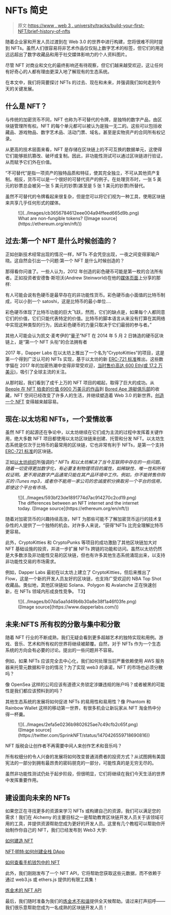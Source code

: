# NFTs 简史

> 原文:[https://www . web 3 . university/tracks/build-your-first-NFT/brief-history-of-nfts](https://www.web3.university/tracks/build-your-first-nft/brief-history-of-nfts)

随着企业家和开发人员过渡到在 Web 3.0 的世界中进行构建，您将很难不同时提到 NFTs。虽然人们很容易将非艺术作品仅仅贴上数字艺术的标签，但它们的用途远远超出了数字收藏品和用于社交媒体影响力的个人资料图片。

尽管 NFT 对商业和文化的最终影响还有待观察，但它们越来越受欢迎，这让任何有好奇心的人都有理由更深入地了解现有的生态系统。

在本文中，我们将简要探讨 NFTs 的过去、现在和未来，并强调我们如何走到今天的关键发展。

## 什么是 NFT？

与传统的加密货币不同，NFT 也称为不可替代的令牌，是独特的数字产品，由区块链管理所有权。NFT 的每个单元都可以被认为是独一无二的。这些可以包括收藏品、游戏物品、数字艺术品、活动门票、域名，甚至是实物资产的合同所有权记录。

从更高的技术层面来看，NFT 是存储在区块链上的不可互换的数据单元，这使得它们能够抵抗篡改、破坏或复制。因此，非功能性测试可以通过区块链进行验证，从而赋予它们外在价值。

“不可替代”是指一项资产的独特品质和特征，使其完全独立，不可从其他资产复制。相反，货币可以是一个很好的可替代资产的例子。在处理货币时，一张 5 美元的钞票总会被另一张 5 美元的钞票(甚至是 5 张 1 美元的钞票)所替代。

虽然不可替代的令牌看起来很复杂，但是您可以将它们视为一种工具，使用区块链来共享几乎任何形式的媒体。

<figure style="max-width:1110pxpx" class="w-richtext-align-fullwidth w-richtext-figure-type-image">![](../Images/cb3656784612eee004a94ffeed665d9b.png)

<figcaption>What are non-fungible tokens? ([Image source](https://ethereum.org/en/nft/))</figcaption>

</figure>

## 过去:第一个 NFT 是什么时候创造的？

正如创新技术经常出现的情况一样，NFTs 不会凭空出现，一夜之间变得家喻户晓。这自然会引出一个问题:第一个 NFT 是什么时候创造的？

那得看你问谁了。一些人认为，2012 年创造的彩色硬币可能是第一枚的合法所有者。正如投资者安德鲁·斯坦沃(Andrew Steinworld)在他的[媒体页面](https://medium.com/@Andrew.Steinwold/the-history-of-non-fungible-tokens-nfts-f362ca57ae10)上分享的那样:

有人可能会说有色硬币是最早存在的非功能性货币。彩色硬币由小面值的比特币制成，可以小到一个 satoshi，这是比特币的最小单位....

彩色硬币体现了比特币功能的巨大飞跃，然而，它们的缺点是，如果每个人都同意它们的价值，它们只能代表特定的价值。比特币的脚本语言从来没有打算在其网络中实现这种类型的行为，因此彩色硬币的力量只取决于它们最弱的参与者。”

其他人可能会认为凯文·麦考伊的“[量子](https://hyperallergic.com/652671/kevin-mccoy-quantum-first-nft-created-sells-at-sothebys-for-over-one-million/)”NFT 在 2014 年 5 月 2 日铸造的硬币区块链上，是“第一个 NFT 头衔”的合法拥有者

2017 年，Dapper Labs 在以太坊上推出了一个名为“CryptoKitties”的项目，这是第一个得到广泛认可的 NFTs 实现，基于以太坊的新 [ERC-721 标准](https://eips.ethereum.org/EIPS/eip-721)推出。这些数字猫在 2017 年的加密热潮中变得非常受欢迎，[当时售价高达 600 Eth(或 17.2 万美元)](https://medium.com/dapp-com/10-most-expensive-nfts-hundreds-of-thousands-for-a-crypto-kitty-b152a7983036)，吸引了全球主流的关注。

从那时起，我们看到了成千上万的 NFT 项目的崛起，取得了巨大的成功。从 [Beeple 在 NFT 拍卖的价值 6900 万美元的作品](https://www.theverge.com/2021/3/11/22325054/beeple-christies-nft-sale-cost-everydays-69-million)到 [Bored Ape 游艇俱乐部](https://hypebeast.com/2021/10/bored-ape-yacht-club-nft-3-4-million-record-sothebys-metaverse)的收藏，NFT 空间已经改变了许多人的生活，并继续塑造着 Web 3.0 的新世界。[创造一个 NFT](https://blog.alchemy.com/blog/how-to-create-an-nft) 变得越来越容易。

## 现在:以太坊和 NFTs，一个爱情故事

虽然 NFT 的起源还在争论中，以太坊继续在它们成为主流的过程中发挥着关键作用，绝大多数 NFT 项目都使用以太坊区块链来创建、托管和分发 NFT。以太坊生态系统是仅次于比特币的最常用的区块链，它也非常有利于 NFTs，是第一个支持 [ERC-721 标准](https://blog.alchemy.com/blog/comparing-erc-721-to-erc-1155)的区块链。

正如[以太坊组织](https://ethereum.org/en/nft/)所强调的:“ *NFTs 和以太坊解决了当今互联网中存在的一些问题。随着一切变得更加数字化，有必要复制物理项目的属性，如稀缺性、唯一性和所有权证明。更不用说数字产品通常只能在其产品环境中工作。例如，你不能转售你购买的 iTunes mp3，或者你不能用一家公司的忠诚度积分换取另一个平台的信用，即使这个平台有市场。*

<figure style="max-width:1000pxpx" class="w-richtext-align-fullwidth w-richtext-figure-type-image">![](../Images/593bf23de1891774d7ac914270c2cd19.png)

<figcaption>The differences between an NFT internet and the internet today. ([Image source](https://ethereum.org/en/nft/))</figcaption>

</figure>

随着对加密货币的兴趣持续高涨，NFT 为那些可能不了解加密货币运行的技术复杂性的人提供了一个独特的机会。对许多人来说，“获得”NFTs 比完全理解比特币更容易。

此外，CryptoKitties 和 CryptoPunks 等项目的成功激励了其他区块链加大对 NFT 基础设施的投资，并进一步扩展 NFTs 跨链的功能和访问。虽然以太坊仍然是大多数涉及非功能性交易的区块链，但也有许多其他生态系统涌现出来，以支持非功能性交易的市场需求。

例如，Dapper Labs 最初在以太坊上建立了 CryptoKitties，但后来推出了 Flow，这是一个新的开发人员友好的区块链，也支持广受欢迎的 NBA Top Shot 收藏品。类似地，其他区块链如 Solana、Polygon 和 Avalanche 正在快速创新，在 NFTs 领域内形成良性竞争。
T3】

<figure style="max-width:1600pxpx" class="w-richtext-align-fullwidth w-richtext-figure-type-image">![](../Images/b07da5aa1d49b6b30a8e38f1a46f03fe.png)

<figcaption>([Image source](https://www.dapperlabs.com/))</figcaption>

</figure>

## 未来:NFTS 所有权的分散与集中和分散

随着 NFT 行业的不断成熟，我们无疑会看到更多超越艺术的独特实现和用例。游戏、音乐、艺术和所有权的世界将继续被颠覆。自然，对于 NFTs 作为一个生态系统的方向会有必要的讨论。提出的一些问题并不容易。

例如，如果 NFTs 应该完全去中心化，我们如何处理当前严重依赖使用 AWS 服务器来托管元数据和平台的情况？为了实现 web3 的承诺，NFT 的市场也必须分散吗？

像 OpenSea 这样的公司应该有道德义务锁定涉嫌违规的账户吗？或者被黑的可能性是我们都应该预料到的吗？

其他生态系统的发展将如何促进 NFTs 的易用性和易用性？像 Phantom 和 Rainbow Wallet 这样的移动第一世界，有很多机会让新玩家从 NFT 淘金热中分得一杯羹。

<figure style="max-width:1072pxpx" class="w-richtext-align-fullwidth w-richtext-figure-type-image">![](../Images/2efa5e0236b9802625ae7c49cfb2c65f.png)

<figcaption>([Image source](https://twitter.com/SprinkNFT/status/1470426559718690816))</figcaption>

</figure>

NFT 版税会让创作者不再需要中间人来创作艺术和音乐吗？

所有权细分的令人兴奋的发展将如何改变普通消费者的投资方式？从试图拥有美国宪法的一部分到拥有最昂贵的密码朋克的一部分，可能性真的是无穷无尽的。

虽然非功能性测试仍处于起步阶段，但很明显，它们将继续在我们今天生活的世界中发挥重要作用。

## 建设面向未来的 NFTs

如果您正在寻找更多的资源来学习 NFTs 或构建自己的资源，我们可以满足您的需求！我们在 Alchemy 的主要目标之一是帮助教育区块链开发人员关于该领域可用的工具，并提供资源帮助您成为更好的开发人员。这里有几个教程可以帮助你开始制作你自己的 NFT，我们已经发布到 Web3 大学:

[如何建造 NFT](https://www.web3.university/article/how-to-create-an-nft)

[NFT·明特:如何创建全栈 DApp](https://www.web3.university/article/nft-minter-tutorial-how-to-create-a-full-stack-dapp)

[如何查看手机钱包中的 NFT](https://www.web3.university/article/how-to-view-your-nft-in-your-mobile-wallet)

此外，我们刚刚发布了一个 NFT API，它将帮助您获取这些元数据，而不依赖于通过 web3.js 或 ethers.js 提供的有限工具集！

[炼金术的 NFT API](https://docs.alchemy.com/alchemy/enhanced-apis/nft-api)

最后，我们随时准备为我们的[炼金术不和谐](http://www.alchemy.com/discord)提供全天候帮助。请过来打声招呼——我们很乐意帮助您成为一名成熟的区块链开发人员！